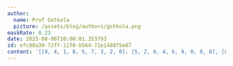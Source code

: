 ```yaml
---
author:
  name: Prof Gotkola
  picture: /assets/blog/authors/gotkola.png
maskRate: 0.23
date: 2025-08-06T20:00:01.353793
id: efc88a30-72ff-11f0-b564-71e1480f5e87
content: '[[9, 4, 1, 8, 5, 7, 3, 2, 0], [5, 2, 0, 4, 6, 9, 0, 0, 8], [8, 7, 6, 1, 0, 0, 9, 4, 5], [2, 1, 5, 0, 8, 6, 0, 7, 3], [6, 9, 7, 0, 4, 3, 0, 0, 1], [3, 8, 4, 7, 0, 5, 6, 0, 2], [4, 3, 0, 6, 9, 1, 5, 0, 0], [1, 6, 9, 5, 7, 8, 2, 3, 4], [7, 5, 0, 3, 2, 4, 0, 6, 9]]'
---
```

